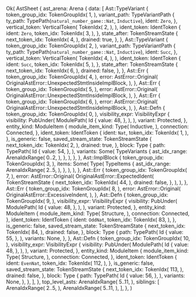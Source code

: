 Ok(
    AstSheet {
        ast_arena: Arena {
            data: [
                Ast::TypeVariant {
                    token_group_idx: TokenGroupIdx(
                        1,
                    ),
                    variant_path: TypeVariantPath {
                        ty_path: TypePath(`natural_number_game::Nat`, `Inductive`),
                        ident: `Zero`,
                    },
                    vertical_token: VerticalToken(
                        TokenIdx(
                            2,
                        ),
                    ),
                    ident_token: IdentToken {
                        ident: `Zero`,
                        token_idx: TokenIdx(
                            3,
                        ),
                    },
                    state_after: TokenStreamState {
                        next_token_idx: TokenIdx(
                            4,
                        ),
                        drained: true,
                    },
                },
                Ast::TypeVariant {
                    token_group_idx: TokenGroupIdx(
                        2,
                    ),
                    variant_path: TypeVariantPath {
                        ty_path: TypePath(`natural_number_game::Nat`, `Inductive`),
                        ident: `Succ`,
                    },
                    vertical_token: VerticalToken(
                        TokenIdx(
                            4,
                        ),
                    ),
                    ident_token: IdentToken {
                        ident: `Succ`,
                        token_idx: TokenIdx(
                            5,
                        ),
                    },
                    state_after: TokenStreamState {
                        next_token_idx: TokenIdx(
                            6,
                        ),
                        drained: false,
                    },
                },
                Ast::Err {
                    token_group_idx: TokenGroupIdx(
                        4,
                    ),
                    error: AstError::Original(
                        OriginalAstError::UnexpectedStmtInsideImplBlock,
                    ),
                },
                Ast::Err {
                    token_group_idx: TokenGroupIdx(
                        5,
                    ),
                    error: AstError::Original(
                        OriginalAstError::UnexpectedStmtInsideImplBlock,
                    ),
                },
                Ast::Err {
                    token_group_idx: TokenGroupIdx(
                        6,
                    ),
                    error: AstError::Original(
                        OriginalAstError::UnexpectedStmtInsideImplBlock,
                    ),
                },
                Ast::Defn {
                    token_group_idx: TokenGroupIdx(
                        0,
                    ),
                    visibility_expr: VisibilityExpr {
                        visibility: PubUnder(
                            ModulePath(
                                Id {
                                    value: 48,
                                },
                            ),
                        ),
                        variant: Protected,
                    },
                    entity_kind: ModuleItem {
                        module_item_kind: Type(
                            Inductive,
                        ),
                        connection: Connected,
                    },
                    ident_token: IdentToken {
                        ident: `Nat`,
                        token_idx: TokenIdx(
                            1,
                        ),
                    },
                    is_generic: false,
                    saved_stream_state: TokenStreamState {
                        next_token_idx: TokenIdx(
                            2,
                        ),
                        drained: true,
                    },
                    block: Type {
                        path: TypePath(
                            Id {
                                value: 54,
                            },
                        ),
                        variants: Some(
                            TypeVariants {
                                ast_idx_range: ArenaIdxRange(
                                    0..2,
                                ),
                            },
                        ),
                    },
                },
                Ast::ImplBlock {
                    token_group_idx: TokenGroupIdx(
                        3,
                    ),
                    items: Some(
                        Type(
                            TypeItems {
                                ast_idx_range: ArenaIdxRange(
                                    2..5,
                                ),
                            },
                        ),
                    ),
                },
                Ast::Err {
                    token_group_idx: TokenGroupIdx(
                        7,
                    ),
                    error: AstError::Original(
                        OriginalAstError::ExpectedIdent(
                            TokenStreamState {
                                next_token_idx: TokenIdx(
                                    44,
                                ),
                                drained: false,
                            },
                        ),
                    ),
                },
                Ast::Err {
                    token_group_idx: TokenGroupIdx(
                        8,
                    ),
                    error: AstError::Original(
                        OriginalAstError::ExcessiveIndent,
                    ),
                },
                Ast::Defn {
                    token_group_idx: TokenGroupIdx(
                        9,
                    ),
                    visibility_expr: VisibilityExpr {
                        visibility: PubUnder(
                            ModulePath(
                                Id {
                                    value: 48,
                                },
                            ),
                        ),
                        variant: Protected,
                    },
                    entity_kind: ModuleItem {
                        module_item_kind: Type(
                            Structure,
                        ),
                        connection: Connected,
                    },
                    ident_token: IdentToken {
                        ident: `OddNat`,
                        token_idx: TokenIdx(
                            83,
                        ),
                    },
                    is_generic: false,
                    saved_stream_state: TokenStreamState {
                        next_token_idx: TokenIdx(
                            84,
                        ),
                        drained: false,
                    },
                    block: Type {
                        path: TypePath(
                            Id {
                                value: 55,
                            },
                        ),
                        variants: None,
                    },
                },
                Ast::Defn {
                    token_group_idx: TokenGroupIdx(
                        10,
                    ),
                    visibility_expr: VisibilityExpr {
                        visibility: PubUnder(
                            ModulePath(
                                Id {
                                    value: 48,
                                },
                            ),
                        ),
                        variant: Protected,
                    },
                    entity_kind: ModuleItem {
                        module_item_kind: Type(
                            Structure,
                        ),
                        connection: Connected,
                    },
                    ident_token: IdentToken {
                        ident: `EvenNat`,
                        token_idx: TokenIdx(
                            112,
                        ),
                    },
                    is_generic: false,
                    saved_stream_state: TokenStreamState {
                        next_token_idx: TokenIdx(
                            113,
                        ),
                        drained: false,
                    },
                    block: Type {
                        path: TypePath(
                            Id {
                                value: 56,
                            },
                        ),
                        variants: None,
                    },
                },
            ],
        },
        top_level_asts: ArenaIdxRange(
            5..11,
        ),
        siblings: [
            ArenaIdxRange(
                2..5,
            ),
            ArenaIdxRange(
                5..11,
            ),
        ],
    },
)